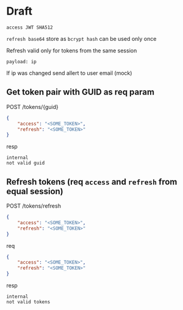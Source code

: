 # Draft

`access JWT SHA512`

`refresh base64` store as `bcrypt hash` can be used only once

Refresh valid only for tokens from the same session

`payload: ip`

If ip was changed send allert to user email (mock)

## Get token pair with GUID as req param

POST /tokens/{guid}

```json
{
    "access": "<SOME_TOKEN>",
    "refresh": "<SOME_TOKEN>"
}
```
resp

```errs
internal
not valid guid
```

## Refresh tokens (req `access` and `refresh` from equal session)

POST /tokens/refresh

```json
{
    "access": "<SOME_TOKEN>",
    "refresh": "<SOME_TOKEN>"
}
```
req

```json
{
    "access": "<SOME_TOKEN>",
    "refresh": "<SOME_TOKEN>"
}
```
resp

```errs
internal
not valid tokens
```
